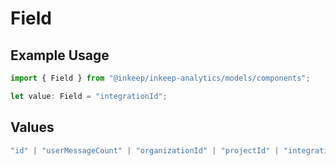 # Field

## Example Usage

```typescript
import { Field } from "@inkeep/inkeep-analytics/models/components";

let value: Field = "integrationId";
```

## Values

```typescript
"id" | "userMessageCount" | "organizationId" | "projectId" | "integrationId" | "firstMessageTime" | "type" | "properties" | "userProperties"
```